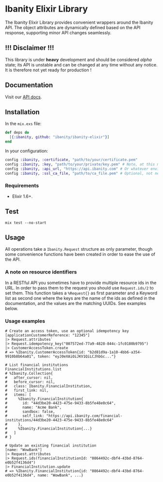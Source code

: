 # Ibanity Elixir Library

The Ibanity Elixir Library provides convenient wrappers around the Ibanity API. The object attributes are dynamically defined based on the API response, supporting minor API changes seamlessly.

## !!! Disclaimer !!!

This library is under **heavy** development and should be considered *alpha* state; its API is unstable and can be changed at any time without any notice.
It is therefore not yet ready for production !

## Documentation

Visit our [API docs](https://documentation.ibanity.com/api).

## Installation

In the `mix.exs` file:
```elixir
def deps do
  [{:ibanity, github: "ibanity/ibanity-elixir"}]
end
```

In your configuration:
```elixir
config :ibanity, :certificate, "path/to/your/certificate.pem"
config :ibanity, :key, "path/to/your/private/key.pem" # Note, at this moment it doesn't support encrypted key !
config :ibanity, :api_url, "https://api.ibanity.com" # Or whatever environment you are working with
config :ibanity, :ssl_ca_file, "path/to/ca_file.pem" # Optional, not needed in production
```

### Requirements

* Elixir 1.6+.

## Test

`mix test --no-start`

## Usage

All operations take a `Ibanity.Request` structure as only parameter, though some convenience functions have been created in order to ease the use of the API.

### A note on resource identifiers

In a RESTful API you sometimes have to provide multiple resource ids in the URL.
In order to pass them to the request you should use `Request.ids/2` to set them.
This function takes a `%Request{}` as first parameter and a Keyword list as second one where the keys are the name of the ids as defined in the documentation, and the values are the matching UUIDs.
See examples below.

### Usage examples

```
# Create an access token, use an optional idempotency key
[applicationCustomerReference: "12345"]
|> Request.attributes`
|> Request.idempotency_key("007572ed-77a9-4828-844c-1fc0180b9795")
|> CustomerAccessToken.create
# => %Ibanity.CustomerAccessToken{id: "b2d81d9a-1a10-4bb6-a354-9910b8b64a01", token: "eyJ0eXAiOiJKV1QiLCJhbGc..."}

# List financial institutions
FinancialInstitutions.list
# %Ibanity.Collection{
#   after_cursor: nil,
#   before_cursor: nil,
#   class: Ibanity.FinancialInstitution,
#   first_link: nil,
#   items: [
#     %Ibanity.FinancialInstitution{
#       id: "44d3be20-4423-475e-9433-8b5fe48e0c64",
#       name: "Acme Bank",
#       sandbox: false,
#       self_link: "https://api.ibanity.com/financial-institutions/44d3be20-4423-475e-9433-8b5fe48e0c64"
#     },
#     %Ibanity.FinancialInstitution{...}
#   ]
# }

# Update an existing financial institution
[name: "WowBank"]
|> Request.attributes
|> Request.ids(financialInstitutionId: "0864492c-dbf4-43bd-8764-e0b52f4136d4")
|> FinancialInstitution.update
# => %Ibanity.FinancialInstitution{id: "0864492c-dbf4-43bd-8764-e0b52f4136d4", name: "WowBank", ...}
```